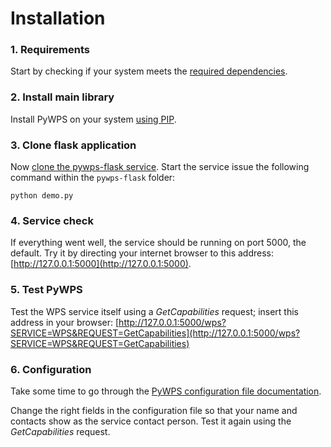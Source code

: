 # Installation

### 1. Requirements
 
Start by checking if your system meets the [required
dependencies](http://pywps.readthedocs.io/en/latest/install.html#dependencies-and-requirements).

### 2. Install main library
 
Install PyWPS on your system [using
PIP](http://pywps.readthedocs.io/en/latest/install.html#download-and-install).

### 3. Clone flask application
 
Now [clone the pywps-flask
service](http://pywps.readthedocs.io/en/latest/install.html#the-example-service-and-its-sample-processes).
Start the service issue the following command within the `pywps-flask` folder:  

`python demo.py`

### 4. Service check
 
If everything went well, the service should be running on port 5000, the
default. Try it by directing your internet browser to this address:
[http://127.0.0.1:5000](http://127.0.0.1:5000).

### 5. Test PyWPS 
 
Test the WPS service itself using a *GetCapabilities* request; insert this
address in your browser:
[http://127.0.0.1:5000/wps?SERVICE=WPS&REQUEST=GetCapabilities](http://127.0.0.1:5000/wps?SERVICE=WPS&REQUEST=GetCapabilities)

### 6. Configuration

Take some time to go through the [PyWPS configuration file
documentation](http://pywps.readthedocs.io/en/latest/configuration.html). 

Change the right fields in the configuration file so that your name and contacts
show as the service contact person. Test it again using the *GetCapabilities*
request.
